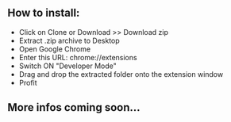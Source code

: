 ## How to install:
- Click on Clone or Download >> Download zip
- Extract .zip archive to Desktop
- Open Google Chrome
- Enter this URL: chrome://extensions
- Switch ON "Developer Mode"
- Drag and drop the extracted folder onto the extension window
- Profit

## More infos coming soon...

